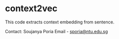 # context2vec
This code extracts context embedding from sentence.

Contact:
Soujanya Poria
Email - sporia@ntu.edu.sg
